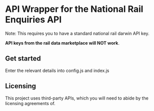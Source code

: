 # API Wrapper for the National Rail Enquiries API

Note: This requires you to have a standard national rail darwin API key.

**API keys from the rail data marketplace will NOT work**.

## Get started

Enter the relevant details into config.js and index.js

## Licensing

This project uses third-party APIs, which you will need to abide by the licensing agreements of.